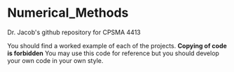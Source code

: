 # Numerical_Methods
Dr. Jacob's github repository for CPSMA 4413

You should find a worked example of each of the projects.  **Copying of code is forbidden** You may use this code for reference but you should develop your own code in your own style.
